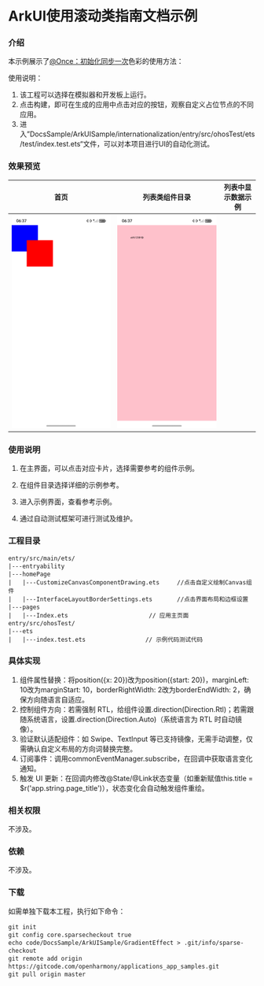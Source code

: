 # ArkUI使用滚动类指南文档示例

### 介绍

本示例展示了[@Once：初始化同步一次](https://gitcode.com/openharmony/docs/blob/master/zh-cn/application-dev/ui/arkts-color-effect.md)色彩的使用方法：

使用说明：
1. 该工程可以选择在模拟器和开发板上运行。
2. 点击构建，即可在生成的应用中点击对应的按钮，观察自定义占位节点的不同应用。
3. 进入”DocsSample/ArkUISample/internationalization/entry/src/ohosTest/ets/test/index.test.ets“文件，可以对本项目进行UI的自动化测试。
### 效果预览

| 首页                                 | 列表类组件目录                            | 列表中显示数据示例                            |
|------------------------------------|------------------------------------|------------------------------------|
| ![](screenshots/device/image1.png) | ![](screenshots/device/image2.png) |

### 使用说明

1. 在主界面，可以点击对应卡片，选择需要参考的组件示例。

2. 在组件目录选择详细的示例参考。

3. 进入示例界面，查看参考示例。

4. 通过自动测试框架可进行测试及维护。

### 工程目录
```
entry/src/main/ets/
|---entryability
|---homePage
|   |---CustomizeCanvasComponentDrawing.ets     //点击自定义绘制Canvas组件
|   |---InterfaceLayoutBorderSettings.ets       //点击界面布局和边框设置
|---pages
|   |---Index.ets                       // 应用主页面
entry/src/ohosTest/
|---ets
|   |---index.test.ets                 // 示例代码测试代码
```
### 具体实现

1. 组件属性替换：将position({x: 20})改为position({start: 20})，marginLeft: 10改为marginStart: 10，borderRightWidth: 2改为borderEndWidth: 2，确保方向随语言自适应。
2. 控制组件方向：若需强制 RTL，给组件设置.direction(Direction.Rtl)；若需跟随系统语言，设置.direction(Direction.Auto)（系统语言为 RTL 时自动镜像）。
3. 验证默认适配组件：如 Swipe、TextInput 等已支持镜像，无需手动调整，仅需确认自定义布局的方向词替换完整。
4. 订阅事件：调用commonEventManager.subscribe，在回调中获取语言变化通知。
5. 触发 UI 更新：在回调内修改@State/@Link状态变量（如重新赋值this.title = $r('app.string.page_title')），状态变化会自动触发组件重绘。

### 相关权限

不涉及。

### 依赖

不涉及。

### 下载

如需单独下载本工程，执行如下命令：

````
git init
git config core.sparsecheckout true
echo code/DocsSample/ArkUISample/GradientEffect > .git/info/sparse-checkout
git remote add origin https://gitcode.com/openharmony/applications_app_samples.git
git pull origin master
````
